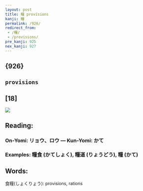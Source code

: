```yaml
---
layout: post
title: 糧 provisions
kanji: 糧
permalink: /926/
redirect_from:
 - /糧/
 - /provisions/
pre_kanji: 925
nex_kanji: 927
---
```


## {926}

## `provisions`

## [18]

<div class="stroke"><img src="E7B3A7.png" /></div>

## Reading:

### On-Yomi: リョウ、ロウ &mdash; Kun-Yomi: かて

### Examples: 糧食 (かてしょく), 糧道 (りょうどう), 糧 (かて)

## Words:

食糧(しょくりょう): provisions, rations
